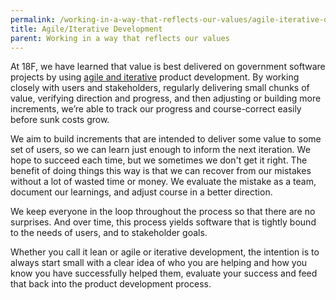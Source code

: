 ```yaml
---
permalink: /working-in-a-way-that-reflects-our-values/agile-iterative-development/
title: Agile/Iterative Development
parent: Working in a way that reflects our values
---
```

At 18F, we have learned that value is best delivered on government software projects by using <a href="https://agile.18f.gov/" target="_blank">agile and iterative</a> product development. By working closely with users and stakeholders, regularly delivering small chunks of value, verifying direction and progress, and then adjusting or building more increments, we’re able to track our progress and course-correct easily before sunk costs grow.

We aim to build increments that are intended to deliver some value to some set of users, so we can learn just enough to inform the next iteration. We hope to succeed each time, but we sometimes we don't get it right. The benefit of doing things this way is that we can recover from our mistakes without a lot of wasted time or money. We evaluate the mistake as a team, document our learnings, and adjust course in a better direction.

We keep everyone in the loop throughout the process so that there are no surprises. And over time, this process yields software that is tightly bound to the needs of users, and to stakeholder goals. 

Whether you call it lean or agile or iterative development, the intention is to always start small with a clear idea of who you are helping and how you know you have successfully helped them, evaluate your success and feed that back into the product development process.
